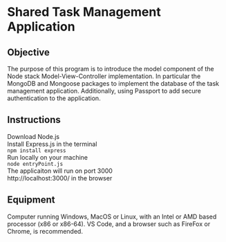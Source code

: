 # Shared Task Management Application

## Objective 
The purpose of this program is to introduce the model component of the Node stack Model-View-Controller implementation. In particular the MongoDB and Mongoose packages to implement the database of the task management application. Additionally, using Passport to add secure authentication to the application.

## Instructions
Download Node.js\
Install Express.js in the terminal\
``` npm install express ``` \
Run locally on your machine\
``` node entryPoint.js ``` \
The applicaiton will run on port 3000\
http://localhost:3000/ in the browser

## Equipment 
Computer running Windows, MacOS or Linux, with an Intel or AMD based processor (x86 or x86-64). VS Code, and a browser such as FireFox or Chrome, is recommended.

